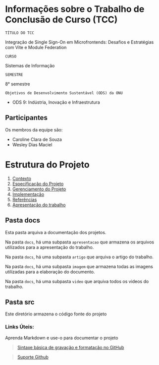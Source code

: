 # Informações sobre o Trabalho de Conclusão de Curso (TCC)
`TÍTULO DO TCC`  

Integração de Single Sign-On em Microfrontends: Desafios e Estratégias com Vite e Module Federation

`CURSO`

Sistemas de Informação

`SEMESTRE`

8° semestre

`Objetivos de Desenvolvimento Sustentável (ODS) da ONU`
- ODS 9: Indústria, Inovação e Infraestrutura

## Participantes

Os membros da equipe são: 
- Caroline Clara de Souza
- Wesley Dias Maciel

# Estrutura do Projeto
1. [Contexto](./docs/1-Introdução.md)
2. [Especificação do Projeto](./docs/2-Especificação.md)
4. [Gerenciamento do Projeto](./docs/4-Gerenciamento-Projeto.md)
5. [Implementação](./docs/5-Implementação.md)
6. [Referências](./docs/6-Referências.md)
7. [Apresentação do trabalho](./docs/apresentacao/README.md) 



## Pasta docs

Esta pasta arquiva a documentação dos projetos.

Na pasta `docs`, há uma subpasta `apresentacao` que armazena os arquivos utilizados para a apresentação do trabalho.

Na pasta `docs`, há uma subpasta `artigo` que arquiva o artigo do trabalho.

Na pasta `docs`, há uma subpasta `imagem` que armazena todas as
imagens utilizadas para a elaboração do documento.

Na pasta `docs`, há uma subpasta `video` que arquiva todos os
videos do trabalho.

## Pasta src

Este diretório armazena o código fonte do projeto

### Links Úteis:

Aprenda Markdown e use-o para documentar o projeto  

> [Sintaxe básica de gravação e formatação no GitHub](https://guides.github.com/features/mastering-markdown/)

> [Suporte Github](https://help.github.com/pt/github/writing-on-github/getting-started-with-writing-and-formatting-on-github)
